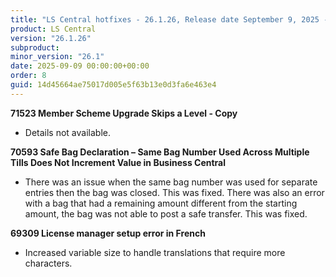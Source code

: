 ```yaml
---
title: "LS Central hotfixes - 26.1.26, Release date September 9, 2025 - Hotfixes"
product: LS Central
version: "26.1.26"
subproduct: 
minor_version: "26.1"
date: 2025-09-09 00:00:00+00:00
order: 8
guid: 14d45664ae75017d005e5f63b13e0d3fa6e463e4
---
```


<div><strong>71523 Member Scheme Upgrade Skips a Level - Copy</strong>
<ul><li>Details not available.</li></ul>
<strong>70593 Safe Bag Declaration – Same Bag Number Used Across Multiple Tills Does Not Increment Value in Business Central</strong>
<ul><li>There was an issue when  the same bag number was used for separate entries then the bag was closed. This was fixed. There was also an error with  a bag that had a remaining amount different from the starting amount, the bag was not able to post a safe transfer. This was fixed. </li></ul>
<strong>69309 License manager setup error in French</strong>
<ul><li>Increased variable size to handle translations that require more characters.</li></ul></div>

